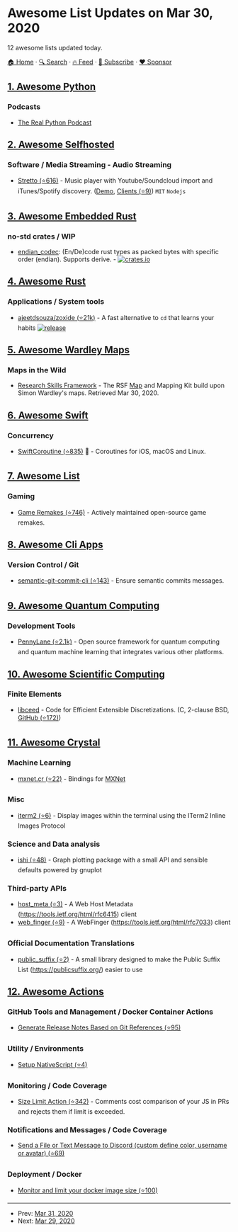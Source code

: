 # Awesome List Updates on Mar 30, 2020

12 awesome lists updated today.

[🏠 Home](/README.md) · [🔍 Search](https://www.trackawesomelist.com/search/) · [🔥 Feed](https://www.trackawesomelist.com/rss.xml) · [📮 Subscribe](https://trackawesomelist.us17.list-manage.com/subscribe?u=d2f0117aa829c83a63ec63c2f&id=36a103854c) · [❤️  Sponsor](https://github.com/sponsors/theowenyoung)



## [1. Awesome Python](/content/vinta/awesome-python/README.md)

### Podcasts

*   [The Real Python Podcast](https://realpython.com/podcasts/rpp/)

## [2. Awesome Selfhosted](/content/awesome-selfhosted/awesome-selfhosted/README.md)

### Software / Media Streaming - Audio Streaming

*   [Stretto (⭐616)](https://github.com/benkaiser/stretto) - Music player with Youtube/Soundcloud import and iTunes/Spotify discovery. ([Demo](https://next.kaiserapps.com), [Clients (⭐9)](https://github.com/benkaiser/stretto-mobile-next)) `MIT` `Nodejs`

## [3. Awesome Embedded Rust](/content/rust-embedded/awesome-embedded-rust/README.md)

### no-std crates / WIP

*   [endian\_codec](https://crates.io/crates/endian_codec): (En/De)code rust types as packed bytes with specific order (endian). Supports derive. - [![crates.io](https://img.shields.io/crates/v/endian_codec.svg)](https://crates.io/crates/endian_codec)

## [4. Awesome Rust](/content/rust-unofficial/awesome-rust/README.md)

### Applications / System tools

*   [ajeetdsouza/zoxide (⭐21k)](https://github.com/ajeetdsouza/zoxide/) - A fast alternative to `cd` that learns your habits [![release](https://github.com/ajeetdsouza/zoxide/workflows/.github/workflows/release.yml/badge.svg)](https://github.com/ajeetdsouza/zoxide/actions)

## [5. Awesome Wardley Maps](/content/wardley-maps-community/awesome-wardley-maps/README.md)

### Maps in the Wild

*   [Research Skills Framework](https://www.researchskills.net/) - The RSF [Map](https://www.researchskills.net/framework/map) and Mapping Kit build upon Simon Wardley's maps. Retrieved Mar 30, 2020.

## [6. Awesome Swift](/content/matteocrippa/awesome-swift/README.md)

### Concurrency

*   [SwiftCoroutine (⭐835)](https://github.com/belozierov/SwiftCoroutine) :penguin: - Coroutines for iOS, macOS and Linux.

## [7. Awesome List](/content/sindresorhus/awesome/README.md)

### Gaming

*   [Game Remakes (⭐746)](https://github.com/radek-sprta/awesome-game-remakes#readme) - Actively maintained open-source game remakes.

## [8. Awesome Cli Apps](/content/agarrharr/awesome-cli-apps/README.md)

### Version Control / Git

*   [semantic-git-commit-cli (⭐143)](https://github.com/JPeer264/node-semantic-git-commit-cli) - Ensure semantic commits messages.

## [9. Awesome Quantum Computing](/content/desireevl/awesome-quantum-computing/README.md)

### Development Tools

*   [PennyLane (⭐2.1k)](http://github.com/XanaduAI/pennylane) - Open source framework for quantum computing and quantum machine learning that integrates various other platforms.

## [10. Awesome Scientific Computing](/content/nschloe/awesome-scientific-computing/README.md)

### Finite Elements

*   [libceed](https://libceed.readthedocs.io/en/latest/index.html) - Code for Efficient Extensible Discretizations.
    (C, 2-clause BSD, [GitHub (⭐172)](https://github.com/CEED/libCEED))

## [11. Awesome Crystal](/content/veelenga/awesome-crystal/README.md)

### Machine Learning

*   [mxnet.cr (⭐22)](https://github.com/toddsundsted/mxnet.cr) - Bindings for [MXNet](https://mxnet.incubator.apache.org/)

### Misc

*   [iterm2 (⭐6)](https://github.com/toddsundsted/iterm2) - Display images within the terminal using the ITerm2 Inline Images Protocol

### Science and Data analysis

*   [ishi (⭐48)](https://github.com/toddsundsted/ishi) - Graph plotting package with a small API and sensible defaults powered by gnuplot

### Third-party APIs

*   [host\_meta (⭐3)](https://github.com/toddsundsted/host_meta) - A Web Host Metadata (<https://tools.ietf.org/html/rfc6415>) client
*   [web\_finger (⭐9)](https://github.com/toddsundsted/web_finger) - A WebFinger (<https://tools.ietf.org/html/rfc7033>) client

### Official Documentation Translations

*   [public\_suffix (⭐2)](https://github.com/toddsundsted/public_suffix) - A small library designed to make the Public Suffix List (<https://publicsuffix.org/>) easier to use

## [12. Awesome Actions](/content/sdras/awesome-actions/README.md)

### GitHub Tools and Management / Docker Container Actions

*   [Generate Release Notes Based on Git References (⭐95)](https://github.com/metcalfc/changelog-generator)

### Utility / Environments

*   [Setup NativeScript (⭐4)](https://github.com/hrueger/setup-nativescript)

### Monitoring / Code Coverage

*   [Size Limit Action (⭐342)](https://github.com/andresz1/size-limit-action) - Comments cost comparison of your JS in PRs and rejects them if limit is exceeded.

### Notifications and Messages / Code Coverage

*   [Send a File or Text Message to Discord (custom define color, username or avatar) (⭐69)](https://github.com/appleboy/discord-action)

### Deployment / Docker

*   [Monitor and limit your docker image size (⭐100)](https://github.com/wemake-services/docker-image-size-limit)

---

- Prev: [Mar 31, 2020](/content/2020/03/31/README.md)
- Next: [Mar 29, 2020](/content/2020/03/29/README.md)
